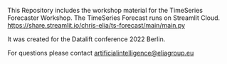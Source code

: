This Repository includes the workshop material for the TimeSeries Forecaster Workshop.
The TimeSeries Forecast runs on Streamlit Cloud.
https://share.streamlit.io/chris-elia/ts-forecast/main/main.py

It was created for the Datalift conference 2022 Berlin.

For questions please contact artificialintelligence@eliagroup.eu
